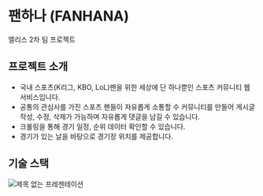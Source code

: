 # 팬하나 (FANHANA)

엘리스 2차 팀 프로젝트

## 프로젝트 소개
- 국내 스포츠(K리그, KBO, LoL)팬을 위한 세상에 단 하나뿐인 스포츠 커뮤니티 웹 서비스입니다.
- 공통의 관심사를 가진 스포츠 팬들이 자유롭게 소통할 수 커뮤니티를 만들어 게시글 작성, 수정, 삭제가 가능하며 자유롭게 댓글을 남길 수 있습니다.
- 크롤링을 통해 경기 일정, 순위 데이터 확인할 수 있습니다.
- 경기가 있는 날을 바탕으로 경기장 위치를 제공합니다.

## 기술 스택
![제목 없는 프레젠테이션](https://github.com/ji-silver/Fanhana/assets/59919953/eee93cbd-2e29-4350-bcc3-7723c0038c3d)
